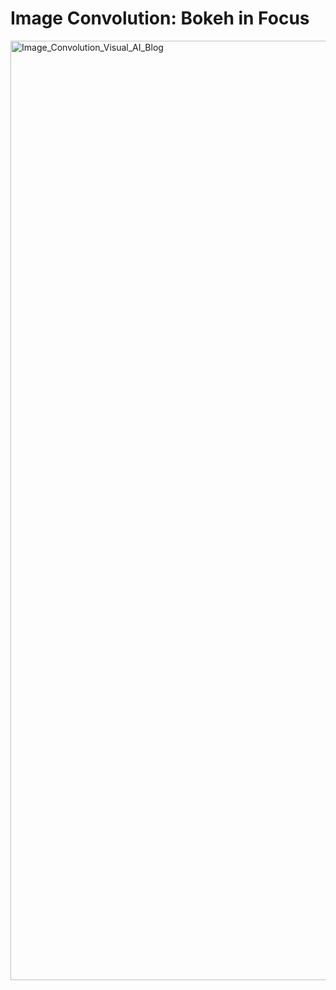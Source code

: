 # Image Convolution: Bokeh in Focus

<img width="1503" alt="Image_Convolution_Visual_AI_Blog" src="https://github.com/visualaiblog/CNNs/assets/54806252/b2afbc7f-83c1-4b1f-94b8-2a8096c9ec3f">

